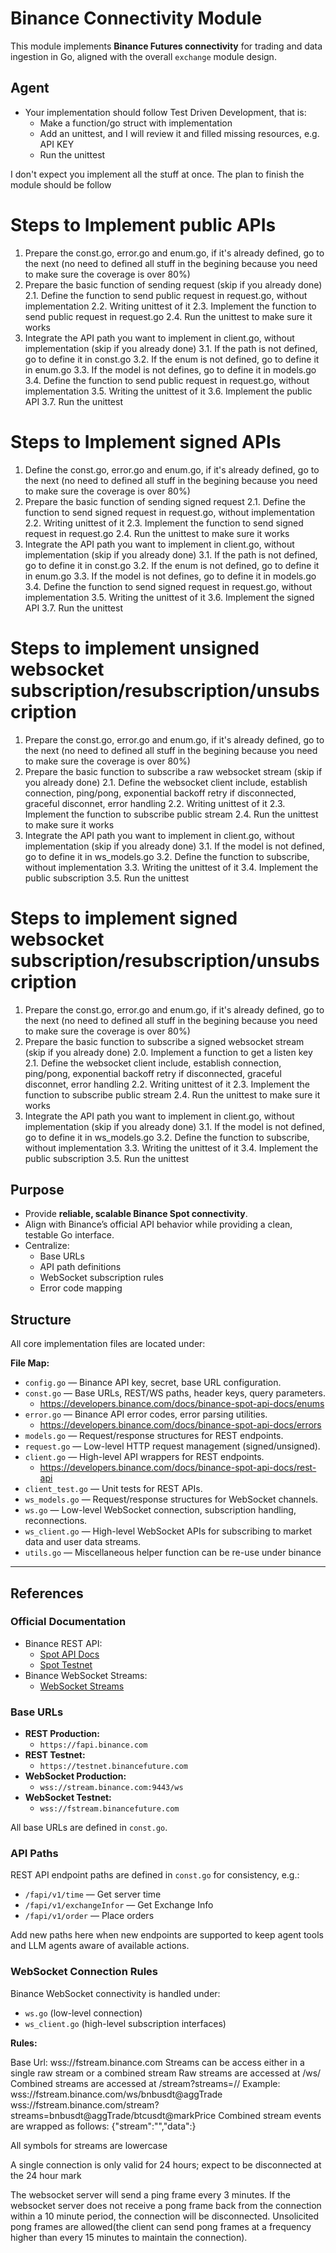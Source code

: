 # Binance Connectivity Module

This module implements **Binance Futures connectivity** for trading and data ingestion in Go, aligned with the overall `exchange` module design.

## Agent

- Your implementation should follow Test Driven Development, that is:
    - Make a function/go struct with implementation
    - Add an unittest, and I will review it and filled missing resources, e.g. API KEY
    - Run the unittest


I don't expect you implement all the stuff at once. The plan to finish the module should be follow

# Steps to Implement public APIs
1. Prepare the const.go, error.go and enum.go, if it's already defined, go to the next (no need to defined all stuff in the begining because you need to make sure the coverage is over 80%)
2. Prepare the basic function of sending request (skip if you already done)
    2.1. Define the function to send public request in request.go, without implementation
    2.2. Writing unittest of it
    2.3. Implement the function to send public request in request.go
    2.4. Run the unittest to make sure it works
3. Integrate the API path you want to implement in client.go, without implementation (skip if you already done)
    3.1. If the path is not defined, go to define it in const.go
    3.2. If the enum is not defined, go to define it in enum.go
    3.3. If the model is not defines, go to define it in models.go
    3.4. Define the function to send public request in request.go, without implementation
    3.5. Writing the unittest of it
    3.6. Implement the public API
    3.7. Run the unittest

# Steps to Implement signed APIs 
1. Define the const.go, error.go and enum.go, if it's already defined, go to the next (no need to defined all stuff in the begining because you need to make sure the coverage is over 80%)
2. Prepare the basic function of sending signed request 
    2.1. Define the function to send signed request in request.go, without implementation
    2.2. Writing unittest of it
    2.3. Implement the function to send signed request in request.go
    2.4. Run the unittest to make sure it works
3. Integrate the API path you want to implement in client.go, without implementation (skip if you already done)
    3.1. If the path is not defined, go to define it in const.go
    3.2. If the enum is not defined, go to define it in enum.go
    3.3. If the model is not defines, go to define it in models.go
    3.4. Define the function to send signed request in request.go, without implementation
    3.5. Writing the unittest of it
    3.6. Implement the signed API
    3.7. Run the unittest

# Steps to implement unsigned websocket subscription/resubscription/unsubscription

1. Prepare the const.go, error.go and enum.go, if it's already defined, go to the next (no need to defined all stuff in the begining because you need to make sure the coverage is over 80%)
2. Prepare the basic function to subscribe a raw websocket stream (skip if you already done)
    2.1. Define the websocket client include, establish connection, ping/pong, exponential backoff retry if disconnected, graceful disconnet, error handling
    2.2. Writing unittest of it
    2.3. Implement the function to subscribe public stream
    2.4. Run the unittest to make sure it works
3. Integrate the API path you want to implement in client.go, without implementation (skip if you already done)
    3.1. If the model is not defined, go to define it in ws_models.go
    3.2. Define the function to subscribe, without implementation
    3.3. Writing the unittest of it
    3.4. Implement the public subscription
    3.5. Run the unittest


# Steps to implement signed websocket subscription/resubscription/unsubscription

1. Prepare the const.go, error.go and enum.go, if it's already defined, go to the next (no need to defined all stuff in the begining because you need to make sure the coverage is over 80%)
2. Prepare the basic function to subscribe a signed websocket stream (skip if you already done)
    2.0. Implement a function to get a listen key
    2.1. Define the websocket client include, establish connection, ping/pong, exponential backoff retry if disconnected, graceful disconnet, error handling
    2.2. Writing unittest of it
    2.3. Implement the function to subscribe public stream
    2.4. Run the unittest to make sure it works
3. Integrate the API path you want to implement in client.go, without implementation (skip if you already done)
    3.1. If the model is not defined, go to define it in ws_models.go
    3.2. Define the function to subscribe, without implementation
    3.3. Writing the unittest of it
    3.4. Implement the public subscription
    3.5. Run the unittest

## Purpose

- Provide **reliable, scalable Binance Spot connectivity**.
- Align with Binance’s official API behavior while providing a clean, testable Go interface.
- Centralize:
  - Base URLs
  - API path definitions
  - WebSocket subscription rules
  - Error code mapping


## Structure

All core implementation files are located under:


**File Map:**

- `config.go` — Binance API key, secret, base URL configuration.
- `const.go` — Base URLs, REST/WS paths, header keys, query parameters.
    - https://developers.binance.com/docs/binance-spot-api-docs/enums
- `error.go` — Binance API error codes, error parsing utilities.
    - https://developers.binance.com/docs/binance-spot-api-docs/errors
- `models.go` — Request/response structures for REST endpoints.
- `request.go` — Low-level HTTP request management (signed/unsigned).
- `client.go` — High-level API wrappers for REST endpoints.
    - https://developers.binance.com/docs/binance-spot-api-docs/rest-api
- `client_test.go` — Unit tests for REST APIs.
- `ws_models.go` — Request/response structures for WebSocket channels.
- `ws.go` — Low-level WebSocket connection, subscription handling, reconnections.
- `ws_client.go` — High-level WebSocket APIs for subscribing to market data and user data streams.
- `utils.go` — Miscellaneous helper function can be re-use under binance
---

## References

### Official Documentation

- Binance REST API:
  - [Spot API Docs](https://binance-docs.github.io/apidocs/spot/en/)
  - [Spot Testnet](https://testnet.binance.vision/)
- Binance WebSocket Streams:
  - [WebSocket Streams](https://binance-docs.github.io/apidocs/spot/en/#websocket-market-streams)

### Base URLs

- **REST Production:**
  - `https://fapi.binance.com`
- **REST Testnet:**
  - `https://testnet.binancefuture.com`
- **WebSocket Production:**
  - `wss://stream.binance.com:9443/ws`
- **WebSocket Testnet:**
  - `wss://fstream.binancefuture.com`

All base URLs are defined in `const.go`.


### API Paths

REST API endpoint paths are defined in `const.go` for consistency, e.g.:

- `/fapi/v1/time` — Get server time
- `/fapi/v1/exchangeInfor` — Get Exchange Info
- `/fapi/v1/order` — Place orders

Add new paths here when new endpoints are supported to keep agent tools and LLM agents aware of available actions.


### WebSocket Connection Rules

Binance WebSocket connectivity is handled under:

- `ws.go` (low-level connection)
- `ws_client.go` (high-level subscription interfaces)

**Rules:**

Base Url: wss://fstream.binance.com
Streams can be access either in a single raw stream or a combined stream
Raw streams are accessed at /ws/<streamName>
Combined streams are accessed at /stream?streams=<streamName1>/<streamName2>/<streamName3>
Example:
wss://fstream.binance.com/ws/bnbusdt@aggTrade
wss://fstream.binance.com/stream?streams=bnbusdt@aggTrade/btcusdt@markPrice
Combined stream events are wrapped as follows: {"stream":"<streamName>","data":<rawPayload>}

All symbols for streams are lowercase

A single connection is only valid for 24 hours; expect to be disconnected at the 24 hour mark

The websocket server will send a ping frame every 3 minutes. If the websocket server does not receive a pong frame back from the connection within a 10 minute period, the connection will be disconnected. Unsolicited pong frames are allowed(the client can send pong frames at a frequency higher than every 15 minutes to maintain the connection).